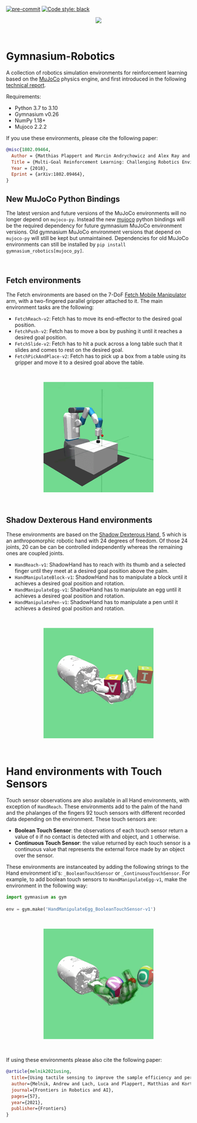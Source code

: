 [![pre-commit](https://img.shields.io/badge/pre--commit-enabled-brightgreen?logo=pre-commit&logoColor=white)](https://pre-commit.com/) 
[![Code style: black](https://img.shields.io/badge/code%20style-black-000000.svg)](https://github.com/psf/black)
<br>
<p align="center">
    <img src="readme.png" width="500px"/>
</p>

<br>

# Gymnasium-Robotics
A collection of robotics simulation environments for reinforcement learning based on the [MuJoCo](https://mujoco.org/) physics engine, and first introduced in the following [technical report](https://arxiv.org/abs/1802.09464).

Requirements:
- Python 3.7 to 3.10
- Gymnasium v0.26
- NumPy 1.18+
- Mujoco 2.2.2

If you use these environments, please cite the following paper:

```bibtex
@misc{1802.09464,
  Author = {Matthias Plappert and Marcin Andrychowicz and Alex Ray and Bob McGrew and Bowen Baker and Glenn Powell and Jonas Schneider and Josh Tobin and Maciek Chociej and Peter Welinder and Vikash Kumar and Wojciech Zaremba},
  Title = {Multi-Goal Reinforcement Learning: Challenging Robotics Environments and Request for Research},
  Year = {2018},
  Eprint = {arXiv:1802.09464},
}
```

## New MuJoCo Python Bindings

The latest version and future versions of the MuJoCo environments will no longer depend on `mujoco-py`. Instead the new [mujoco](https://mujoco.readthedocs.io/en/latest/python.html) python bindings will be the required dependency for future gymnasium MuJoCo environment versions. Old gymnasium MuJoCo environment versions that depend on `mujoco-py` will still be kept but unmaintained.
Dependencies for old MuJoCo environments can still be installed by `pip install gymnasium_robotics[mujoco_py]`.

<br>

## Fetch environments

The Fetch environments are based on the 7-DoF [Fetch Mobile Manipulator](https://fetchrobotics.com/) arm, with a two-fingered parallel gripper attached to it. The main environment tasks are the following: 

* `FetchReach-v2`: Fetch has to move its end-effector to the desired goal position.
* `FetchPush-v2`: Fetch has to move a box by pushing it until it reaches a desired goal position.
* `FetchSlide-v2`: Fetch has to hit a puck across a long table such that it slides and comes to rest on the desired goal.
* `FetchPickAndPlace-v2`: Fetch has to pick up a box from a table using its gripper and move it to a desired goal above the table.

<br>
<p align="center"> <img src="https://github.com/Farama-Foundation/Gymnasium-Robotics/blob/main/docs/img/fetchpickandplace.gif" alt="animated" width="300" height="300"/> </p>

<br>

## Shadow Dexterous Hand environments

These environments are based on the [Shadow Dexterous Hand](https://www.shadowrobot.com/), 5 which is an anthropomorphic robotic hand with 24 degrees of freedom. Of those 24 joints, 20 can be can be controlled independently whereas the remaining ones are coupled joints.

* `HandReach-v1`: ShadowHand has to reach with its thumb and a selected finger until they meet at a desired goal position above the palm.
* `HandManipulateBlock-v1`: ShadowHand has to manipulate a block until it achieves a desired goal position and rotation.
* `HandManipulateEgg-v1`: ShadowHand has to manipulate an egg until it achieves a desired goal position and rotation.
* `HandManipulatePen-v1`: ShadowHand has to manipulate a pen until it achieves a desired goal position and rotation.

<br>
<p align="center"> <img src="https://github.com/Farama-Foundation/Gymnasium-Robotics/blob/main/docs/img/handblock.gif" alt="animated" width="300" height="300"/> </p>

<br>

# Hand environments with Touch Sensors

Touch sensor observations are also available in all Hand environments, with exception of `HandReach`. These environments add to the palm of the hand and the phalanges of the fingers 92 touch sensors with different recorded data depending on the environment. These touch sensors are:
- **Boolean Touch Sensor**: the observations of each touch sensor return a value of `0` if no contact is detected with and object, and `1` otherwise.
- **Continuous Touch Sensor**: the value returned by each touch sensor is a continuous value that represents the external force made by an object over the sensor.

These environments are instanceated by adding the following strings to the Hand environment id's: `_BooleanTouchSensor` or `_ContinuousTouchSensor`. For example, to add boolean touch sensors to `HandManipulateEgg-v1`, make the environment in the following way:

```python
import gymnasium as gym

env = gym.make('HandManipulateEgg_BooleanTouchSensor-v1')
```
<br>
<p align="center"> <img src="https://github.com/Farama-Foundation/Gymnasium-Robotics/blob/main/docs/img/eggtouch.gif" alt="animated" width="300" height="300"/> </p>

<br>

If using these environments please also cite the following paper:

```bibtex
@article{melnik2021using,
  title={Using tactile sensing to improve the sample efficiency and performance of deep deterministic policy gradients for simulated in-hand manipulation tasks},
  author={Melnik, Andrew and Lach, Luca and Plappert, Matthias and Korthals, Timo and Haschke, Robert and Ritter, Helge},
  journal={Frontiers in Robotics and AI},
  pages={57},
  year={2021},
  publisher={Frontiers}
}
```
